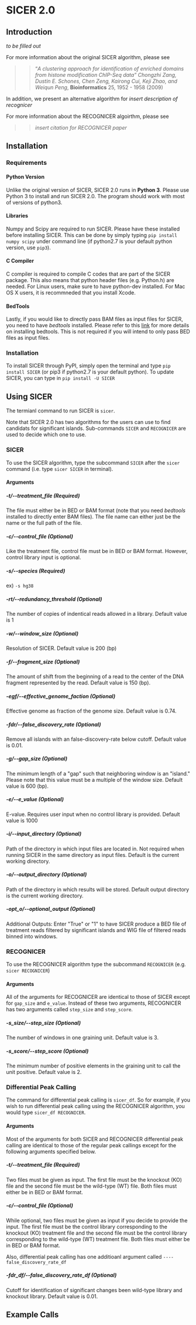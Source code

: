 # SICER 2.0

## Introduction
*to be filled out*

For more information about the original SICER algorithm, please see

>> “*A clustering approach for identification of enriched domains from histone modification
>> ChIP-Seq data” Chongzhi Zang, Dustin E. Schones, Chen Zeng, Kairong Cui, Keji Zhao, and
>> Weiqun Peng*, **Bioinformatics** 25, 1952 - 1958 (2009)

In addition, we present an alternative algorithm for *insert description of recognicer*

For more information about the RECOGNICER algoirthm, please see

>> *insert citation for RECOGNICER paper*

## Installation
### Requirements
#### Python Version
Unlike the original version of SICER, SICER 2.0 runs in **Python 3**.
Please use Python 3 to install and run SICER 2.0. The program should work with most of versions of python3.

#### Libraries
Numpy and Scipy are required to run SICER. Please have these installed before installing SICER.
This can be done by simply typing `pip install numpy scipy` under command line (if python2.7 is your default python version, use `pip3`).

#### C Compiler
C compiler is required to compile C codes that are part of the SICER package. This also means that python header files (e.g. Python.h) are needed. For Linux users, make sure to have python-dev installed. For Mac OS X users, it is recommneded that you install Xcode.

#### BedTools
Lastly, if you would like to directly pass BAM files as input files for SICER, you need to have *bedtools* installed. Please refer to this [link](http://bedtools.readthedocs.io/en/latest/) for more details on installing bedtools. This is not required if you will intend to only pass BED files as input files.

### Installation
To install SICER through PyPI, simply open the terminal and type `pip install SICER` (or pip3 if python2.7 is your default python). 
To update SICER, you can type in `pip install -U SICER`

## Using SICER
The termianl command to run SICER is `sicer`.

Note that SICER 2.0 has two algorithms for the users can use to find candidats for significant islands. Sub-commands `SICER` and `RECOGNICER` are used to decide which one to use.

### SICER
To use the SICER algorithm, type the subcommand `SICER` after the `sicer` command (i.e. type `sicer SICER` in terminal).

#### Arguments
##### -t/--treatment_file (Required)
The file must either be in BED or BAM format (note that you need *bedtools* installed to directly enter BAM files).
The file name can either just be the name or the full path of the file. 

##### -c/--control_file (Optional)
Like the treatment file, control file must be in BED or BAM format. However, control library input is optional.

##### -s/--species (Required)
ex) `-s hg38`

##### -rt/--redundancy_threshold (Optional)
The number of copies of indentical reads allowed in a library. Default value is 1

##### -w/--window_size (Optional)
Resolution of SICER. Default value is 200 (bp)

##### -f/--fragment_size (Optional)
The amount of shift from the beginning of a read to the center of the DNA fragment represented by the read. 
Default value is 150 (bp).

##### -egf/--effective_genome_faction (Optional)
Effective genome as fraction of the genome size. Default value is 0.74.

##### -fdr/--false_discovery_rate (Optional)
Remove all islands with an false-discovery-rate below cutoff. Default value is 0.01.

##### -g/--gap_size (Optional)
The minimum length of a "gap" such that neighboring window is an "island." 
Please note that this value must be a multiple of the window size.
Default value is 600 (bp).

##### -e/--e_value (Optional)
E-value. Requires user input when no control library is provided. Default value is 1000

##### -i/--input_directory (Optional)
Path of the directory in which input files are located in. Not required when running SICER in the same directory as input files.
Default is the current working directory.

##### -o/--output_directory (Optional)
Path of the directory in which results will be stored. Default output directory is the current working directory.

##### -opt_o/--optional_output (Optional)
Additional Outputs: Enter "True" or "1" to have SICER produce a BED file of treatment reads filtered by significant islands and WIG file of filtered reads binned into windows.

### RECOGNICER

To use the RECOGNICER algorithm type the subcommand `RECOGNICER` (e.g. `sicer RECOGNICER`)

#### Arguments
All of the arguments for RECOGNICER are identical to those of SICER except for `gap_size` and `e_value`. 
Instead of these two arguments, RECOGNICER has two arguments called `step_size` and `step_score`.

##### -s_size/--step_size (Optional)
The number of windows in one graining unit. Default value is 3.

##### -s_score/--step_score (Optional)
The minimum number of positive elements in the graining unit to call the unit positive. Default value is 2.

### Differential Peak Calling
The command for differential peak calling is `sicer_df`. So for example, if you wish to run differential peak calling
using the RECOGNICER algorithm, you would type `sicer_df RECOGNICER`.

#### Arguments
Most of the arguments for both SICER and RECOGNICER differential peak calling are identical to those of the regular peak callings except for the following arguments specified below.

##### -t/--treatment_file (Required)
Two files must be given as input. The first file must be the knockout (KO) file and the second file must be the wild-type (WT) file.
Both files must either be in BED or BAM format. 

##### -c/--control_file (Optional)
While optional, two files must be given as input if you decide to provide the input. The first file must be the control library corresponding to the knockout (KO) treatment file and the second file must be the control library corresponding to the wild-type (WT) treatment file. Both files must either be in BED or BAM format.

Also, differential peak calling has one additioanl argument called `----false_discovery_rate_df`

##### -fdr_df/--false_discovery_rate_df (Optional)
Cutoff for identification of significant changes been wild-type library and knockout library. Default value is 0.01. 


## Example Calls


